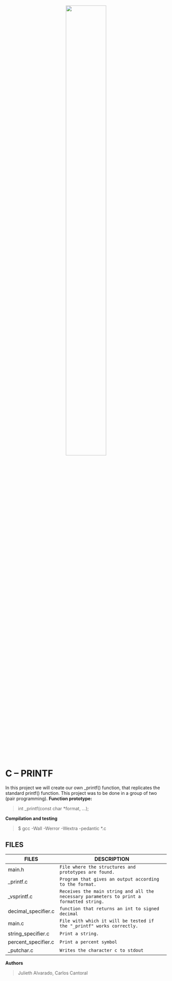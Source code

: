 <h1 align ="center"> <img src="https://assets.website-files.com/6105315644a26f77912a1ada/610540e8b4cd6969794fe673_Holberton_School_logo-04-04.svg" height="60%" width="50%"> </h1>

# C – PRINTF

In this project we will create our own _printf() function, that replicates the standard printf() function. This project was to be done in a group of two (pair programming).
**Function prototype:**
>int _printf(const char *format, ...);

**Compilation and testing**
>$ gcc -Wall -Werror -Wextra -pedantic *.c


## FILES

|                FILES                       |DESCRIPTION               |         
|----------------------------------------|---------------------------|
|main.h                                  |`File where the structures and prototypes are found.`          |  
|_printf.c                                 |`Program that gives an output according to the format.`         |               
|_vsprintf.c                              |`Receives the main string and all the necessary parameters to print a formatted string.`  |                  
|decimal_specifier.c                                  |`function that returns an int to signed decimal`  |          
|main.c                                |`File with which it will be tested if the "_printf" works correctly.`           |             
|string_specifier.c  |     `Print a string.`                   |            
|percent_specifier.c                               |`Print a percent symbol`                        
|_putchar.c                              |`Writes the character c to stdout` 




**Authors**
>Julieth Alvarado, Carlos Cantoral
